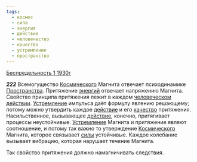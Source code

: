 ```yaml
---
tags:
  - космос
  - сила
  - энергия
  - действие
  - человечество
  - качество
  - устремление
  - пространство
---
```


[Беспредельность 1 1930г](https://127.0.0.1:4002/agni/1930)

___222___
Всемогущество [Космического](../../../tags/#космос) Магнита отвечает психодинамике [Пространства](../../../tags/#пространство). Притяжение [энергий](../../../tags/#энергия) отвечает напряжению Магнита. Свойство принципа притяжения лежит в каждом [человеческом](../../../tags/#человечество) [действии](../../../tags/#[действие](../../../tags/#действие)). [Устремление](../../../tags/#устремление) импульса даёт формулу явлению решающему; потому можно утвердить каждое [действие](../../../tags/#действие) и его [качество](../../../tags/#качество) притяжения. Насильственное, вызывающее [действие](../../../tags/#действие), конечно, притягивает процессы неустойчивые. [Устремление](../../../tags/#устремление) Магнита и притяжение являют соотношение, и потому так важно то утверждение [Космического](../../../tags/#космос) Магнита, которое связывает [силы](../../../tags/#сила) устойчивые. Каждое колебание вызывает вибрацию, которая нарушает течение Магнита.   

Так свойство притяжения должно намагничивать следствия.